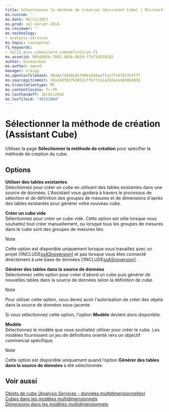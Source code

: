 ```yaml
---
title: Sélectionnez la méthode de création (Assistant Cube) | Microsoft Docs
ms.custom: ''
ms.date: 06/13/2017
ms.prod: sql-server-2014
ms.reviewer: ''
ms.technology:
- analysis-services
ms.topic: conceptual
f1_keywords:
- sql12.asvs.cubewizard.cubedefinition.f1
ms.assetid: 985d3b5b-7891-465b-862d-f7e75431b342
author: minewiskan
ms.author: owend
manager: craigg
ms.openlocfilehash: 48a6ef3849e91f606cb94ae7fa1f7c67817bfff7
ms.sourcegitcommit: 3da2edf82763852cff6772a1a282ace3034b4936
ms.translationtype: MT
ms.contentlocale: fr-FR
ms.lasthandoff: 10/02/2018
ms.locfileid: "48152804"
---
```

# <a name="select-creation-method-cube-wizard"></a>Sélectionner la méthode de création (Assistant Cube)
  Utilisez la page **Sélectionner la méthode de création** pour spécifier la méthode de création du cube.  
  
## <a name="options"></a>Options  
 **Utiliser des tables existantes**  
 Sélectionnez pour créer un cube en utilisant des tables existantes dans une source de données. L'Assistant vous guidera à travers le processus de sélection et de définition des groupes de mesures et de dimensions d'après des tables existantes pour générer votre nouveau cube.  
  
 **Créer un cube vide**  
 Sélectionnez pour créer un cube vide. Cette option est utile lorsque vous souhaitez tout créer manuellement, ou lorsque tous les groupes de mesures dans le cube sont des groupes de mesures liés.  
  
> [!NOTE]  
>  Cette option est disponible uniquement lorsque vous travaillez avec un projet [!INCLUDE[ssASnoversion](../includes/ssasnoversion-md.md)] et pas lorsque vous êtes connecté directement à une base de données [!INCLUDE[ssASnoversion](../includes/ssasnoversion-md.md)] .  
  
 **Générer des tables dans la source de données**  
 Sélectionnez cette option pour créer d'abord un cube puis générer de nouvelles tables dans la source de données selon la définition de cube.  
  
> [!NOTE]  
>  Pour utiliser cette option, vous devez avoir l'autorisation de créer des objets dans la source de données sous-jacente.  
  
 Si vous sélectionnez cette option, l'option **Modèle** devient alors disponible.  
  
 **Modèle**  
 Sélectionnez le modèle que vous souhaitez utiliser pour créer le cube. Les modèles fournissent un jeu de définitions orienté vers un objectif commercial spécifique.  
  
> [!NOTE]  
>  Cette option est disponible uniquement quand l’option **Générer des tables dans la source de données** a été sélectionnée.  
  
## <a name="see-also"></a>Voir aussi  
 [Objets de cube &#40;Analysis Services - données multidimensionnelles&#41;](multidimensional-models-olap-logical-cube-objects/cube-objects-analysis-services-multidimensional-data.md)   
 [Cubes dans les modèles multidimensionnels](multidimensional-models/cubes-in-multidimensional-models.md)   
 [Dimensions dans les modèles multidimensionnels](multidimensional-models/dimensions-in-multidimensional-models.md)  
  
  

